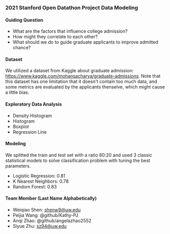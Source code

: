 ### 2021 Stanford Open Datathon Project Data Modeling

#### Guiding Question
- What are the factors that influence college admission? 
- How might they correlate to each other?
- What should we do to guide graduate applicants to improve admitted chance?

#### Dataset
We utilized a dataset from Kaggle about graduate admission: https://www.kaggle.com/mohansacharya/graduate-admissions. Note that this dataset has one limitation that it doesn't contain too much data, and some metrics are evaluated by the applicants thenselve, which might cause a little bias. 

#### Exploratory Data Analysis
- Density Histogram
- Histogram
- Boxplot
- Regression Line

#### Modeling
We splitted the train and test set with a ratio 80:20 and used 3 classic statistical models to solve classification problem with tuning the best parameters. 
- Logistic Regression: 0.81
- K Nearest Neighbors: 0.78
- Random Forest: 0.83

#### Team Member (Last Name Alphabetically)
- Weiqiao Shen: shenw9@uw.edu
- Peijia Wang: @github/Kathy-PJ
- Anqi Zhao: @github/angelazhao2552
- Siyue Zhu: sz94@uw.edu

